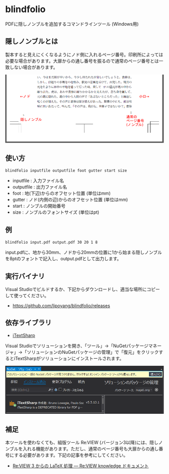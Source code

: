 # blindfolio
PDFに隠しノンブルを追加するコマンドラインツール (Windows用)

## 隠しノンブルとは
製本すると見えにくくなるようにノド側に入れるページ番号。印刷所によっては必要な場合があります。大扉からの通し番号を振るので通常のページ番号とは一致しない場合があります。

<img src="blindfolio.png" alt="図" width="720" />

## 使い方

```
blindfolio inputfile outputfile foot gutter start size
```

* inputfile : 入力ファイル名
* outputfile : 出力ファイル名
* foot : 地(下辺)からのオフセット位置 (単位はmm)
* gutter : ノド(内側の辺)からのオフセット位置 (単位はmm)
* start : ノンブルの開始番号
* size : ノンブルのフォントサイズ (単位はpt)

## 例
```
blindfolio input.pdf output.pdf 30 20 1 8
```
input.pdfに、地から30mm、ノドから20mmの位置に1から始まる隠しノンブルを8ptのフォントで記入し、output.pdfとして出力します。

## 実行バイナリ
Visual Studioでビルドするか、下記からダウンロードし、適当な場所にコピーして使ってください。
* https://github.com/lipoyang/blindfolio/releases

## 依存ライブラリ
* [iTextSharp](https://www.nuget.org/packages/iTextSharp/)

Visual Studioでソリューションを開き、「ツール」→「NuGetパッケージマネージャ」→「ソリューションのNuGetパッケージの管理」で「復元」をクリックするとiTextSharpがソリューションにインストールされます。

<img src="nuget.png" alt="図" width="720" />

## 補足
本ツールを使わなくても、組版ツール Re:VIEW (バージョン3以降)には、隠しノンブルを入れる機能があります。ただし、通常のページ番号も大扉からの通し番号にする必要があります。下記の記事を参考にしてください。

* [Re:VIEW 3 からの LaTeX 処理 &mdash; Re:VIEW knowledge  ドキュメント](https://review-knowledge-ja.readthedocs.io/ja/latest/latex/review3-latex.html)

